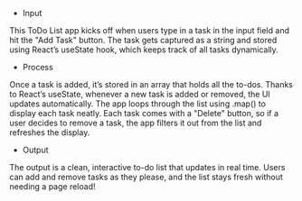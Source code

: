 - Input

This ToDo List app kicks off when users type in a task in the input field and hit the "Add Task" button. The task gets captured as a string and stored using React’s useState hook, which keeps track of all tasks dynamically.  

- Process

Once a task is added, it’s stored in an array that holds all the to-dos. Thanks to React’s useState, whenever a new task is added or removed, the UI updates automatically. The app loops through the list using .map() to display each task neatly. Each task comes with a "Delete" button, so if a user decides to remove a task, the app filters it out from the list and refreshes the display.  

- Output

The output is a clean, interactive to-do list that updates in real time. Users can add and remove tasks as they please, and the list stays fresh without needing a page reload!